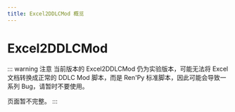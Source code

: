```yaml
---
title: Excel2DDLCMod 概览
---
```


# Excel2DDLCMod

::: warning 注意
当前版本的 Excel2DDLCMod 仍为实验版本，可能无法将 Excel 文档转换成正常的 DDLC Mod 脚本，而是 Ren'Py 标准脚本，因此可能会导致一系列 Bug，请暂时不要使用。

页面暂不完整。
:::